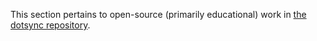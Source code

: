 This section pertains to open-source (primarily educational) work in
[the dotsync repository][1].

[1]: https://github.com/damienstanton/dotsync
